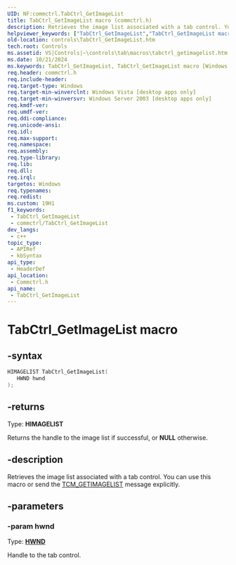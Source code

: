 ```yaml
---
UID: NF:commctrl.TabCtrl_GetImageList
title: TabCtrl_GetImageList macro (commctrl.h)
description: Retrieves the image list associated with a tab control. You can use this macro or send the TCM_GETIMAGELIST message explicitly.
helpviewer_keywords: ["TabCtrl_GetImageList","TabCtrl_GetImageList macro [Windows Controls]","_win32_TabCtrl_GetImageList","_win32_TabCtrl_GetImageList_cpp","commctrl/TabCtrl_GetImageList","controls.TabCtrl_GetImageList","controls._win32_TabCtrl_GetImageList"]
old-location: controls\TabCtrl_GetImageList.htm
tech.root: Controls
ms.assetid: VS|Controls|~\controls\tab\macros\tabctrl_getimagelist.htm
ms.date: 10/21/2024
ms.keywords: TabCtrl_GetImageList, TabCtrl_GetImageList macro [Windows Controls], _win32_TabCtrl_GetImageList, _win32_TabCtrl_GetImageList_cpp, commctrl/TabCtrl_GetImageList, controls.TabCtrl_GetImageList, controls._win32_TabCtrl_GetImageList
req.header: commctrl.h
req.include-header: 
req.target-type: Windows
req.target-min-winverclnt: Windows Vista [desktop apps only]
req.target-min-winversvr: Windows Server 2003 [desktop apps only]
req.kmdf-ver: 
req.umdf-ver: 
req.ddi-compliance: 
req.unicode-ansi: 
req.idl: 
req.max-support: 
req.namespace: 
req.assembly: 
req.type-library: 
req.lib: 
req.dll: 
req.irql: 
targetos: Windows
req.typenames: 
req.redist: 
ms.custom: 19H1
f1_keywords:
 - TabCtrl_GetImageList
 - commctrl/TabCtrl_GetImageList
dev_langs:
 - c++
topic_type:
 - APIRef
 - kbSyntax
api_type:
 - HeaderDef
api_location:
 - Commctrl.h
api_name:
 - TabCtrl_GetImageList
---
```


# TabCtrl_GetImageList macro

## -syntax

```cpp
HIMAGELIST TabCtrl_GetImageList(
   HWND hwnd
);
```

## -returns

Type: **HIMAGELIST**

Returns the handle to the image list if successful, or <b>NULL</b> otherwise.


## -description

Retrieves the image list associated with a tab control. You can use this macro or send the <a href="/windows/desktop/Controls/tcm-getimagelist">TCM_GETIMAGELIST</a> message explicitly.

## -parameters

### -param hwnd

Type: <b><a href="/windows/desktop/WinProg/windows-data-types">HWND</a></b>

Handle to the tab control.
